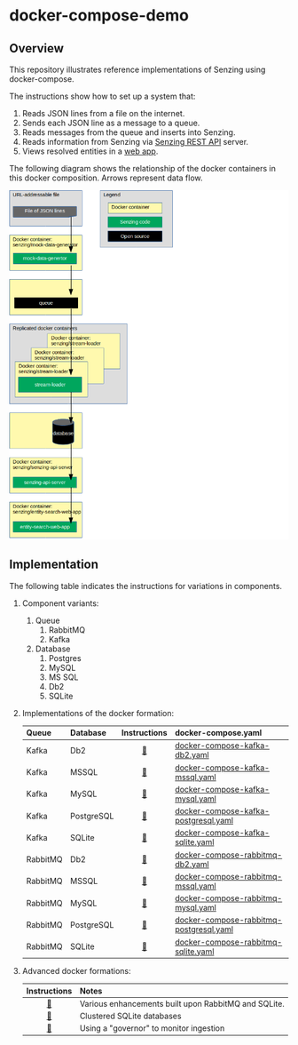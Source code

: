 # docker-compose-demo

## Overview

This repository illustrates reference implementations of Senzing using docker-compose.

The instructions show how to set up a system that:

1. Reads JSON lines from a file on the internet.
1. Sends each JSON line as a message to a queue.
1. Reads messages from the queue and inserts into Senzing.
1. Reads information from Senzing via [Senzing REST API](https://github.com/Senzing/senzing-rest-api) server.
1. Views resolved entities in a [web app](https://github.com/Senzing/entity-search-web-app).

The following diagram shows the relationship of the docker containers in this docker composition.
Arrows represent data flow.

![Image of architecture](docs/img-architecture/architecture.png)

## Implementation

The following table indicates the instructions for variations in components.

1. Component variants:
    1. Queue
        1. RabbitMQ
        1. Kafka
    1. Database
        1. Postgres
        1. MySQL
        1. MS SQL
        1. Db2
        1. SQLite
1. Implementations of the docker formation:

    | Queue    | Database       | Instructions | docker-compose.yaml |
    |----------|----------------|:------------:|---------------------|
    | Kafka    | Db2            | [:page_facing_up:](docs/docker-compose-kafka-db2/README.md)               | [docker-compose-kafka-db2.yaml](resources/db2/docker-compose-kafka-db2.yaml) |
    | Kafka    | MSSQL          | [:page_facing_up:](docs/docker-compose-kafka-mssql/README.md)             | [docker-compose-kafka-mssql.yaml](resources/mssql/docker-compose-kafka-mssql.yaml) |
    | Kafka    | MySQL          | [:page_facing_up:](docs/docker-compose-kafka-mysql/README.md)             | [docker-compose-kafka-mysql.yaml](resources/mysql/docker-compose-kafka-mysql.yaml) |
    | Kafka    | PostgreSQL     | [:page_facing_up:](docs/docker-compose-kafka-postgresql/README.md)        | [docker-compose-kafka-postgresql.yaml](resources/postgresql/docker-compose-kafka-postgresql.yaml) |
    | Kafka    | SQLite         | [:page_facing_up:](docs/docker-compose-kafka-sqlite/README.md)            | [docker-compose-kafka-sqlite.yaml](resources/sqlite/docker-compose-kafka-sqlite.yaml) |
    | RabbitMQ | Db2            | [:page_facing_up:](docs/docker-compose-rabbitmq-db2/README.md)            | [docker-compose-rabbitmq-db2.yaml](resources/db2/docker-compose-rabbitmq-db2.yaml) |
    | RabbitMQ | MSSQL          | [:page_facing_up:](docs/docker-compose-rabbitmq-mssql/README.md)          | [docker-compose-rabbitmq-mssql.yaml](resources/mssql/docker-compose-rabbitmq-mssql.yaml) |
    | RabbitMQ | MySQL          | [:page_facing_up:](docs/docker-compose-rabbitmq-mysql/README.md)          | [docker-compose-rabbitmq-mysql.yaml](resources/mysql/docker-compose-rabbitmq-mysql.yaml) |
    | RabbitMQ | PostgreSQL     | [:page_facing_up:](docs/docker-compose-rabbitmq-postgresql/README.md)     | [docker-compose-rabbitmq-postgresql.yaml](resources/postgresql/docker-compose-rabbitmq-postgresql.yaml) |
    | RabbitMQ | SQLite         | [:page_facing_up:](docs/docker-compose-rabbitmq-sqlite/README.md)         | [docker-compose-rabbitmq-sqlite.yaml](resources/sqlite/docker-compose-rabbitmq-sqlite.yaml) |

1. Advanced docker formations:

    | Instructions | Notes               |
    |:------------:|---------------------|
    | [:page_facing_up:](docs/docker-compose-rabbitmq-sqlite-advanced/README.md) | Various enhancements built upon RabbitMQ and SQLite. |
    | [:page_facing_up:](docs/docker-compose-rabbitmq-sqlite-cluster/README.md) | Clustered SQLite databases |
    | [:page_facing_up:](docs/docker-compose-rabbitmq-sqlite-governor/README.md) | Using a "governor" to monitor  ingestion |
